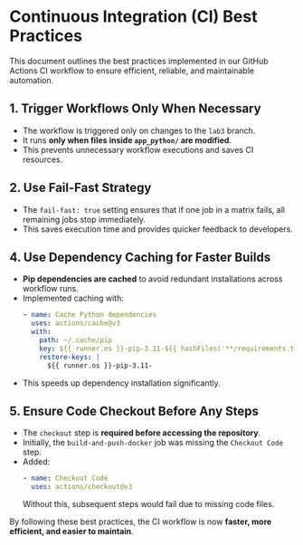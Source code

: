 # Continuous Integration (CI) Best Practices

This document outlines the best practices implemented in our GitHub Actions CI workflow to ensure efficient, reliable, and maintainable automation.

## 1. **Trigger Workflows Only When Necessary**
- The workflow is triggered only on changes to the `lab3` branch.
- It runs **only when files inside `app_python/` are modified**.
- This prevents unnecessary workflow executions and saves CI resources.

## 2. **Use Fail-Fast Strategy**
- The `fail-fast: true` setting ensures that if one job in a matrix fails, all remaining jobs stop immediately.
- This saves execution time and provides quicker feedback to developers.

<!-- ## 3. **Define a Python Version Matrix**
- The workflow originally had a mistake where it referenced an undefined `matrix.python-version`.
- Instead, a **fixed Python version (3.11) was set** to avoid errors.
- If multiple versions need testing, a matrix strategy can be implemented:
  ```yaml
  strategy:
    matrix:
      python-version: [3.9, 3.10, 3.11] -->
  <!-- ``` -->
  <!-- This ensures compatibility across different Python environments. -->

## 4. **Use Dependency Caching for Faster Builds**
- **Pip dependencies are cached** to avoid redundant installations across workflow runs.
- Implemented caching with:
  ```yaml
  - name: Cache Python dependencies
    uses: actions/cache@v3
    with:
      path: ~/.cache/pip
      key: ${{ runner.os }}-pip-3.11-${{ hashFiles('**/requirements.txt') }}
      restore-keys: |
        ${{ runner.os }}-pip-3.11-
  ```
- This speeds up dependency installation significantly.

## 5. **Ensure Code Checkout Before Any Steps**
- The `checkout` step is **required before accessing the repository**.
- Initially, the `build-and-push-docker` job was missing the `Checkout Code` step.
- Added:
  ```yaml
  - name: Checkout Code
    uses: actions/checkout@v3
  ```
  Without this, subsequent steps would fail due to missing code files.

<!-- ## 6. **Use Relative Paths Instead of Absolute Paths**
- The original workflow used absolute paths like:
  ```yaml
  cd /home/runner/work/devops/devops/app_python
  ```
- This was replaced with relative paths:
  ```yaml
  cd app_python
  ```
- This improves portability and avoids hardcoded directory issues. -->

By following these best practices, the CI workflow is now **faster, more efficient, and easier to maintain**.

